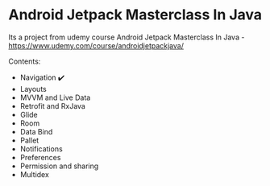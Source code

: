 # Android Jetpack Masterclass In Java

Its a project from udemy course Android Jetpack Masterclass In Java - https://www.udemy.com/course/androidjetpackjava/

Contents:
* Navigation :heavy_check_mark:
* Layouts
* MVVM and Live Data
* Retrofit and RxJava
* Glide
* Room
* Data Bind
* Pallet
* Notifications
* Preferences
* Permission and sharing
* Multidex
